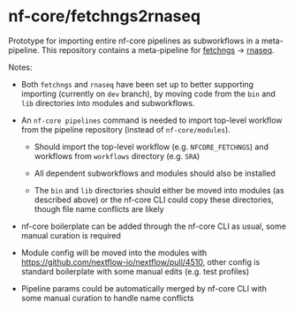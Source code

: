 
# nf-core/fetchngs2rnaseq

Prototype for importing entire nf-core pipelines as subworkflows in a meta-pipeline. This repository contains a meta-pipeline for [fetchngs](https://github.com/nf-core/fetchngs) -> [rnaseq](https://github.com/nf-core/rnaseq).

Notes:

- Both `fetchngs` and `rnaseq` have been set up to better supporting importing (currently on `dev` branch), by moving code from the `bin` and `lib` directories into modules and subworkflows.

- An `nf-core pipelines` command is needed to import top-level workflow from the pipeline repository (instead of `nf-core/modules`).

  - Should import the top-level workflow (e.g. `NFCORE_FETCHNGS`) and workflows from `workflows` directory (e.g. `SRA`)

  - All dependent subworkflows and modules should also be installed

  - The `bin` and `lib` directories should either be moved into modules (as described above) or the nf-core CLI could copy these directories, though file name conflicts are likely

- nf-core boilerplate can be added through the nf-core CLI as usual, some manual curation is required

- Module config will be moved into the modules with https://github.com/nextflow-io/nextflow/pull/4510, other config is standard boilerplate with some manual edits (e.g. test profiles)

- Pipeline params could be automatically merged by nf-core CLI with some manual curation to handle name conflicts
